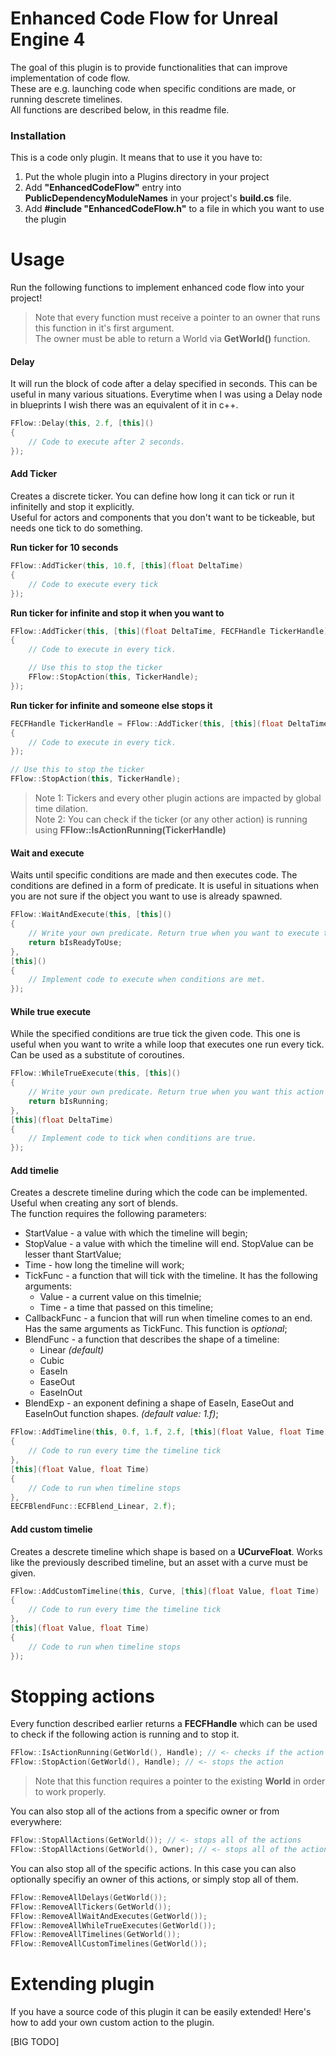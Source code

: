 # Enhanced Code Flow for Unreal Engine 4

The goal of this plugin is to provide functionalities that can improve implementation of code flow.  
These are e.g. launching code when specific conditions are made, or running descrete timelines.  
All functions are described below, in this readme file.

### Installation

This is a code only plugin. It means that to use it you have to:
1. Put the whole plugin into a Plugins directory in your project
2. Add **"EnhancedCodeFlow"** entry into **PublicDependencyModuleNames** in your project's **build.cs** file.
3. Add **#include "EnhancedCodeFlow.h"** to a file in which you want to use the plugin

# Usage


Run the following functions to implement enhanced code flow into your project!

> Note that every function must receive a pointer to an owner that runs this function in it's first argument.  
> The owner must be able to return a World via **GetWorld()** function.

#### Delay

It will run the block of code after a delay specified in seconds. This can be useful in many various situations. Everytime when I was using a Delay node
in blueprints I wish there was an equivalent of it in c++.

``` cpp
FFlow::Delay(this, 2.f, [this]()
{
	// Code to execute after 2 seconds.
});
```

#### Add Ticker

Creates a discrete ticker. You can define how long it can tick or run it infinitelly and stop it explicitly.  
Useful for actors and components that you don't want to be tickeable, but needs one tick to do something.

**Run ticker for 10 seconds**

``` cpp
FFlow::AddTicker(this, 10.f, [this](float DeltaTime)
{
	// Code to execute every tick
});
```

**Run ticker for infinite and stop it when you want to**

``` cpp
FFlow::AddTicker(this, [this](float DeltaTime, FECFHandle TickerHandle)
{
	// Code to execute in every tick.

	// Use this to stop the ticker
	FFlow::StopAction(this, TickerHandle);
});
```

**Run ticker for infinite and someone else stops it**

``` cpp
FECFHandle TickerHandle = FFlow::AddTicker(this, [this](float DeltaTime)
{
	// Code to execute in every tick.
});

// Use this to stop the ticker
FFlow::StopAction(this, TickerHandle);
```

> Note 1: Tickers and every other plugin actions are impacted by global time dilation.  
> Note 2: You can check if the ticker (or any other action) is running using **FFlow::IsActionRunning(TickerHandle)**

#### Wait and execute

Waits until specific conditions are made and then executes code. The conditions are defined in a form of predicate. It is useful in situations when you
are not sure if the object you want to use is already spawned.

``` cpp
FFlow::WaitAndExecute(this, [this]()
{
	// Write your own predicate. Return true when you want to execute the code below.
	return bIsReadyToUse;
},
[this]()
{
	// Implement code to execute when conditions are met.
});
```

#### While true execute

While the specified conditions are true tick the given code. This one is useful when you want to write a while loop that executes one run every tick. Can be used as a substitute of coroutines.

``` cpp
FFlow::WhileTrueExecute(this, [this]()
{
	// Write your own predicate. Return true when you want this action to continue.
	return bIsRunning;
},
[this](float DeltaTime)
{
	// Implement code to tick when conditions are true.
});
```

#### Add timelie

Creates a descrete timeline during which the code can be implemented. Useful when creating any sort of blends.  
The function requires the following parameters:  
* StartValue - a value with which the timeline will begin;
* StopValue - a value with which the timeline will end. StopValue can be lesser thant StartValue;
* Time - how long the timeline will work;
* TickFunc - a function that will tick with the timeline. It has the following arguments:
  * Value - a current value on this timelnie;
  * Time - a time that passed on this timeline;
* CallbackFunc - a funcion that will run when timeline comes to an end. Has the same arguments as TickFunc. This function is *optional*;
* BlendFunc - a function that describes the shape of a timeline:
  * Linear *(default)*
  * Cubic
  * EaseIn
  * EaseOut
  * EaseInOut
* BlendExp - an exponent defining a shape of EaseIn, EaseOut and EaseInOut function shapes. *(default value: 1.f)*;

``` cpp
FFlow::AddTimeline(this, 0.f, 1.f, 2.f, [this](float Value, float Time)
{
	// Code to run every time the timeline tick
}, 
[this](float Value, float Time)
{
	// Code to run when timeline stops
}, 
EECFBlendFunc::ECFBlend_Linear, 2.f);
```

#### Add custom timelie

Creates a descrete timeline which shape is based on a **UCurveFloat**. Works like the previously described timeline, but an asset with a curve must be given.

``` cpp
FFlow::AddCustomTimeline(this, Curve, [this](float Value, float Time)
{
	// Code to run every time the timeline tick
}, 
[this](float Value, float Time)
{
	// Code to run when timeline stops
});
```

# Stopping actions

Every function described earlier returns a **FECFHandle** which can be used to check if the following action is running and to stop it.

``` cpp
FFlow::IsActionRunning(GetWorld(), Handle); // <- checks if the action is running
FFlow::StopAction(GetWorld(), Handle); // <- stops the action
```

> Note that this function requires a pointer to the existing **World** in order to work properly.

You can also stop all of the actions from a specific owner or from everywhere:

``` cpp
FFlow::StopAllActions(GetWorld()); // <- stops all of the actions
FFlow::StopAllActions(GetWorld(), Owner); // <- stops all of the actions started from this specific owner
```

You can also stop all of the specific actions. In this case you can also optionally specifiy an owner of this actions, or simply stop all of them.

``` cpp
FFlow::RemoveAllDelays(GetWorld());
FFlow::RemoveAllTickers(GetWorld());
FFlow::RemoveAllWaitAndExecutes(GetWorld());
FFlow::RemoveAllWhileTrueExecutes(GetWorld());
FFlow::RemoveAllTimelines(GetWorld());
FFlow::RemoveAllCustomTimelines(GetWorld());
```

# Extending plugin

If you have a source code of this plugin it can be easily extended! Here's how to add your own custom action to the plugin.

[BIG TODO]